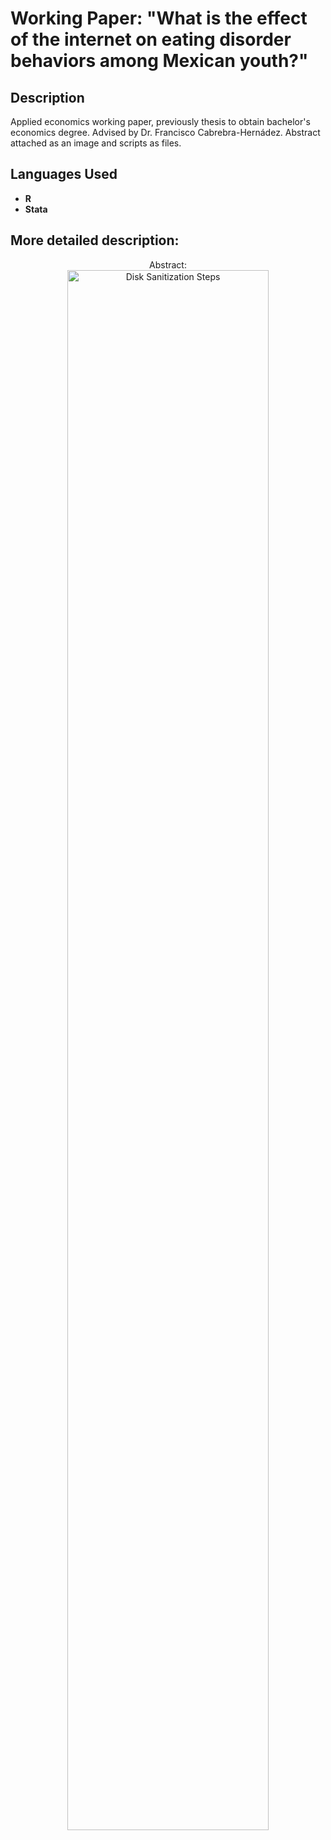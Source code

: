 <h1> Working Paper: "What is the effect of the internet on eating disorder behaviors among Mexican youth?" </h1>

<h2>Description</h2>
Applied economics working paper, previously thesis to obtain bachelor's economics degree. Advised by Dr. Francisco Cabrebra-Hernádez. Abstract attached as an image and scripts as files.
<br />


<h2>Languages  Used</h2>

- <b>R</b> 
- <b>Stata</b>

<h2>More detailed description:</h2>

<p align="center">
Abstract: <br/>
<img src="https://i.imgur.com/7AcarjC.jpeg" height="80%" width="80%" alt="Disk Sanitization Steps"/>
